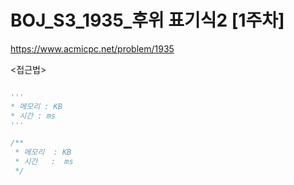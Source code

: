 # BOJ_S3_1935_후위 표기식2 [1주차]
https://www.acmicpc.net/problem/1935

<접근법>
```
```


```python
'''
* 메모리 : KB
* 시간 : ms
'''
```


```javascript
/**
 * 메모리  : KB
 * 시간   :  ms
 */
```
